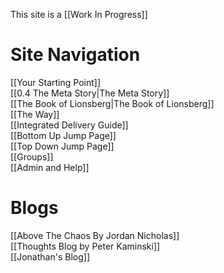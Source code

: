 This site is a [[Work In Progress]]

# Site Navigation
[[Your Starting Point]]   
[[0.4 The Meta Story|The Meta Story]]  
[[The Book of Lionsberg|The Book of Lionsberg]]  
[[The Way]]  
[[Integrated Delivery Guide]]  
[[Bottom Up Jump Page]]    
[[Top Down Jump Page]]  
[[Groups]]  
[[Admin and Help]] 

# Blogs
[[Above The Chaos By Jordan Nicholas]]  
[[Thoughts Blog by Peter Kaminski]]  
[[Jonathan's Blog]]  

<!-- Comment not rendered visibly to web

Feel free to edit this page. Remember to add two space characters to the end of lines to make a line break, or separate menu links will run together one one line.
-->
